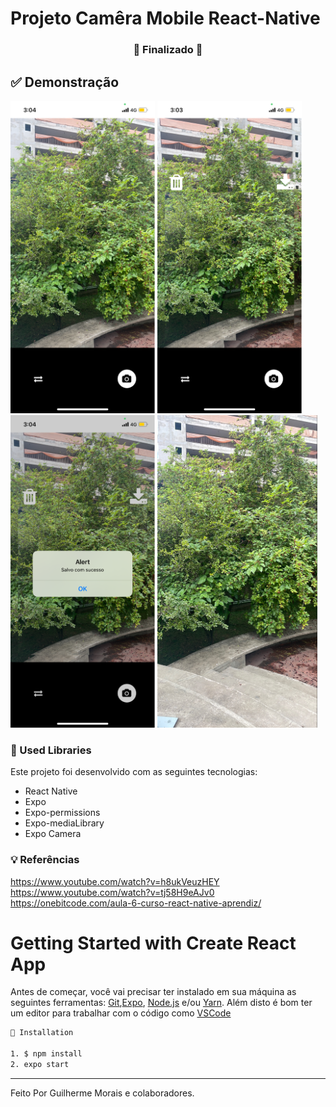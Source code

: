 # Projeto Camêra Mobile React-Native

<h3 align="center"> 
🚧  Finalizado  🚧
</h3>

## ✅ Demonstração

<div display='flex'>
  <img src="https://github.com/guigams/Camera-React-Native/blob/main/images/camera.png" height="500"/>
  <img src="https://github.com/guigams/Camera-React-Native/blob/main/images/saveordelete.png" height="500"/>
<img src="https://github.com/guigams/Camera-React-Native/blob/main/images/alertforsave.png" height="500"/>
<img src="https://github.com/guigams/Camera-React-Native/blob/main/images/result.png" height="500"/>

</div>

### 🚀 Used Libraries

Este projeto foi desenvolvido com as seguintes tecnologias:

- React Native
- Expo
- Expo-permissions
- Expo-mediaLibrary
- Expo Camera

### 💡 Referências
https://www.youtube.com/watch?v=h8ukVeuzHEY
https://www.youtube.com/watch?v=tj58H9eAJv0
https://onebitcode.com/aula-6-curso-react-native-aprendiz/

# Getting Started with Create React App

Antes de começar, você vai precisar ter instalado em sua máquina as seguintes ferramentas:
[Git](https://git-scm.com),[Expo](https://expo.dev/), [Node.js](https://nodejs.org/en/) e/ou [Yarn](https://yarnpkg.com/). 
Além disto é bom ter um editor para trabalhar com o código como [VSCode](https://code.visualstudio.com/)

```bash
📗 Installation

1. $ npm install
2. expo start
```

<hr/>

Feito Por Guilherme Morais e colaboradores.
